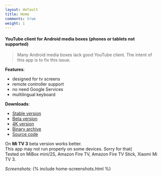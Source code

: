 ```yaml
---
layout: default
title: Home
comments: true
weight: 1
---
```


#### YouTube client for Android media boxes (phones or tablets not supported)

> Many Android media boxes lack good YouTube client. The intent of this app is to fix this issue.

**Features**:
- designed for tv screens
- remote controller support
- no need Google Services
- multilingual keyboard

**Downloads**:
- [Stable version]({{site.binaries.origin}})  
- [Beta version]({{site.binaries.beta}})  
- [4K version]({{site.binaries.4K}})  
- [Binary archive](https://github.com/yuliskov/SmartYouTubeTV/releases)  
- [Source code](https://github.com/yuliskov/SmartYouTubeTV)  

On **Mi TV 3** beta version works better.  
This app may not run properly on some devices. Sorry for that(  
Tested on MiBox mini/2S, Amazon Fire TV, Amazon Fire TV Stick, Xiaomi Mi TV 3.

*Screenshots*:
{% include home-screenshots.html %}